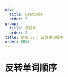 ```yaml
---
nav:
  title: LeetCode
  order: 3
group:
  title: 字符串
  order: 2
title: 剑指 58 - 反转单词顺序
order: 8058
---
```


# 反转单词顺序
